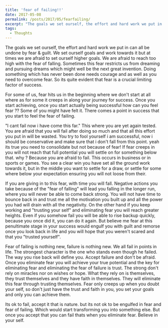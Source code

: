 ```yaml
---
title: 'fear of failing!!'
date: 2017-05-08
permalink: /posts/2017/05/fearfailing/
excerpt: "The goals we set ourself, the effort and hard work we put in can all be undone by fear & guilt. We set ourself goals and work towards it but at times we are afraid to set ourself higher goals. We are afraid to reach too high with the fear of falling. Sometimes this fear restricts us from dreaming and pursuing dreams which might well be the next great invention. Doing something which has never been done needs courage and as well as you need to overcome fear. So its quite evident that fear is a crucial limiting factor of success."
tags:
  - Thoughts
---
```

The goals we set ourself, the effort and hard work we put in can all be undone by fear & guilt. We set ourself goals and work towards it but at times we are afraid to set ourself higher goals. We are afraid to reach too high with the fear of falling. Sometimes this fear restricts us from dreaming and pursuing dreams which might well be the next great invention. Doing something which has never been done needs courage and as well as you need to overcome fear. So its quite evident that fear is a crucial limiting factor of success.

For some of us, fear hits us in the beginning where we don't start at all where as for some it creeps in along your journey for success. Once you start achieving, once you start actually being successful how can you feel fear ?? Some of you might have felt it. There comes a point in success that you start to feel the fear of failing.

"I cant fail now i have come this far." This where you are yet again tested. You are afraid that you will fail after doing so much and that all this effort you put in will be wasted. You try to fool yourself i am successful, now i should be conservative and make sure that i don't fall from this point. yeah its true you need to consolidate but not because of fear! If fear creeps in you will not reach that full potential you will settle on for something below that. why ? Because you are afraid to fail. This occurs in business or in sports or games. You see a clear win you have set all the ground work towards it, but in the middle you want to settle for a draw, or settle for some where below your expectation ensuring you will not loose from their.

If you are giving in to this fear, with time you will fall. Negative actions you take because of the "fear of falling" will lead you falling in the longer run, where you will never be able to come back strong. You will not have time to bounce back in and trust me all the motivation you built up and all the power you had will drain with all the negativity. On the other hand if you keep working and "trusting your self" and eliminating fear you will reach greater heights. Even if you somehow fail you will be able to rise backup quickly, because you once did it, you can do it again. But believe me fear at this penultimate stage in your success would engulf you with guilt and remorse once you look back in life and you will hope that you weren't scared and that you "trusted yourself".

Fear of failing is nothing new, failure is nothing new. We all fail in points in life. The strongest character is the one who stands even though he failed. The way you rise back will define you. Accept failure and don't be afraid. Once you eliminate fear you will achieve your true potential and the key for eliminating fear and eliminating the fear of failure is trust. The strong don't rely on miracles nor on wishes or hope. What they rely on is themselves, they trust themselves and they have faith in themselves. They will eliminate this fear through trusting themselves. Fear only creeps up when you doubt your self, so don't just have the trust and faith in you, you set your goals and only you can achieve them.

Its ok to fail, accept it that is nature. but its not ok to be engulfed in fear and fear of failing. Which would start transforming you into something else. But once you accept that you can fail thats when you eliminate fear. Believe in your self.
